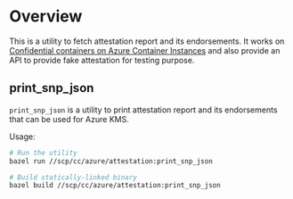 # Overview

This is a utility to fetch attestation report and its endorsements. It works on
[Confidential containers on Azure Container Instances](https://learn.microsoft.com/en-gb/azure/container-instances/container-instances-confidential-overview)
and also provide an API to provide fake attestation for testing purpose.

## print_snp_json

`print_snp_json` is a utility to print attestation report and its endorsements that can be used for
Azure KMS.

Usage:

```bash
# Run the utility
bazel run //scp/cc/azure/attestation:print_snp_json

# Build statically-linked binary
bazel build //scp/cc/azure/attestation:print_snp_json
```
